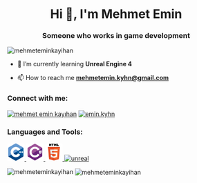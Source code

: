 
<h1 align="center">Hi 👋, I'm Mehmet Emin</h1>
<h3 align="center">Someone who works in game development</h3>

<p align="left"> <img src="https://komarev.com/ghpvc/?username=mehmeteminkayihan&label=Profile%20views&color=0cc631&style=flat" alt="mehmeteminkayihan" /> </p>

- 🌱 I’m currently learning **Unreal Engine 4**

- 📫 How to reach me **mehmetemin.kyhn@gmail.com**

<h3 align="left">Connect with me:</h3>
<p align="left">
<a href="https://linkedin.com/in/mehmet-emin-kayıhan-287313237" target="blank"><img align="center" src="https://raw.githubusercontent.com/rahuldkjain/github-profile-readme-generator/master/src/images/icons/Social/linked-in-alt.svg" alt="mehmet emin kayıhan" height="30" width="40" /></a>
<a href="https://instagram.com/emin.kyhnn" target="blank"><img align="center" src="https://raw.githubusercontent.com/rahuldkjain/github-profile-readme-generator/master/src/images/icons/Social/instagram.svg" alt="emin.kyhn" height="30" width="40" /></a>
</p>

<h3 align="left">Languages and Tools:</h3>
<p align="left"> <a href="https://www.w3schools.com/cpp/" target="_blank" rel="noreferrer"> <img src="https://raw.githubusercontent.com/devicons/devicon/master/icons/cplusplus/cplusplus-original.svg" alt="cplusplus" width="40" height="40"/> </a> <a href="https://www.w3schools.com/cs/" target="_blank" rel="noreferrer"> <img src="https://raw.githubusercontent.com/devicons/devicon/master/icons/csharp/csharp-original.svg" alt="csharp" width="40" height="40"/> </a> <a href="https://www.w3.org/html/" target="_blank" rel="noreferrer"> <img src="https://raw.githubusercontent.com/devicons/devicon/master/icons/html5/html5-original-wordmark.svg" alt="html5" width="40" height="40"/> </a> <a href="https://unrealengine.com/" target="_blank" rel="noreferrer"> <img src="https://raw.githubusercontent.com/kenangundogan/fontisto/036b7eca71aab1bef8e6a0518f7329f13ed62f6b/icons/svg/brand/unreal-engine.svg" alt="unreal" width="40" height="40"/> </a> </p>

<p><img align="left" src="https://github-readme-stats.vercel.app/api/top-langs?username=mehmeteminkayihan&show_icons=true&locale=en&layout=compact" alt="mehmeteminkayihan" /></p>

<p>&nbsp;<img align="center" src="https://github-readme-stats.vercel.app/api?username=mehmeteminkayihan&show_icons=true&locale=en" alt="mehmeteminkayihan" /></p>


